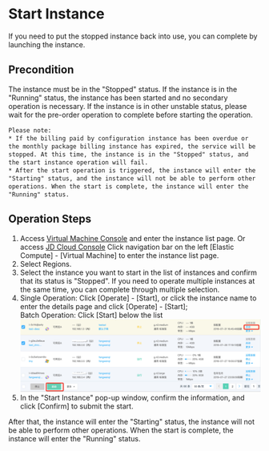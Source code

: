 # Start Instance

If you need to put the stopped instance back into use, you can complete by launching the instance.

## Precondition

The instance must be in the "Stopped" status. If the instance is in the "Running" status, the instance has been started and no secondary operation is necessary. If the instance is in other unstable status, please wait for the pre-order operation to complete before starting the operation.
	
	Please note:
	* If the billing paid by configuration instance has been overdue or the monthly package billing instance has expired, the service will be stopped. At this time, the instance is in the "Stopped" status, and the start instance operation will fail.
	* After the start operation is triggered, the instance will enter the "Starting" status, and the instance will not be able to perform other operations. When the start is complete, the instance will enter the "Running" status.


## Operation Steps

1. Access [Virtual Machine Console](https://cns-console.jdcloud.com/host/compute/list) and enter the instance list page. Or access [JD Cloud Console](https://console.jdcloud.com) Click navigation bar on the left [Elastic Compute] - [Virtual Machine] to enter the instance list page.
2. Select Regions.
3. Select the instance you want to start in the list of instances and confirm that its status is "Stopped". If you need to operate multiple instances at the same time, you can complete through multiple selection.
4. Single Operation: Click [Operate] - [Start], or click the instance name to enter the details page and click [Operate] - [Start];
<br>Batch Operation: Click [Start] below the list
![](../../../../../image/vm/startinstance.png)
5. In the "Start Instance" pop-up window, confirm the information, and click [Confirm] to submit the start.

After that, the instance will enter the "Starting" status, the instance will not be able to perform other operations. When the start is complete, the instance will enter the "Running" status.
